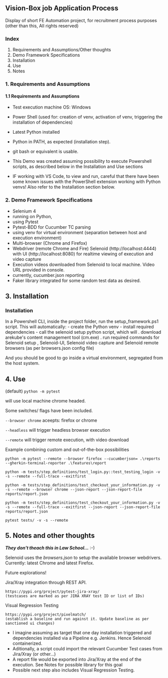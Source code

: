 ## Vision-Box job Application Process

Display of short FE Automation project, for recruitment process purposes
(other than this, All rights reserved)

### Index
1. Requirements and Assumptions/Other thoughts
2. Demo Framework Specifications
3. Installation
4. Use
5. Notes

### 1. Requirements and Assumptions
#### 1.1 Requirements and Assumptions
- Test execution machine OS: Windows
- Power Shell (used for: creation of venv, activation of venv, triggering the installation of dependencies)
- Latest Python installed
- Python in PATH, as expected (installation step).
- git bash or equivalent is usable.

- This Demo was created assuming possibility to execute Powershell scripts, as described below in the Installation and Use sections
- IF working with VS Code, to view and run, careful that there have been some known issues with the PowerShell extension working with Python venvs! Also refer to the Installation section below.

### 2. Demo Framework Specifications

- Selenium 4
- running on Python,
- using Pytest
- Pytest-BDD for Cucumber TC parsing
- using venv for virtual environment (separation between host and execution environment)
- Multi-browser (Chrome and Firefox)
- Webdriver (remote Chrome and Fire) Selenoid (http://localhost:4444) with UI (http://localhost:8080) for realtime viewing of execution and video capture
- Execution videos downloaded from Selenoid to local machine. Video URL provided in console.
- currently, cucumber.json reporting
- Faker library integrated for some random test data as desired.

## 3. Installation

### Installation
In a Powershell CLI, inside the project folder, run the setup_framework.ps1 script.
This will automatically:
    - create the Python venv
    - install required dependencies
    - call the selenoid setup python script, which will
        . download arekube's content management tool (cm.exe)
        . run required commands for Selenoid setup , Selenoid-UI, Selenoid video capture and Selenoid remote browsers (as per browsers.json config file)

And you should be good to go inside a virtual environment, segregated from the host system.



## 4. Use

(default)
```python -m pytest```

will use local machine chrome headed.

Some switches/ flags have been included.

```--browser chrome``` 
aceepts: firefox or chrome

```--headless``` 
will trigger headless browser execution

```--remote```
will trigger remote execution, with video download

Example combining custom and out-of-the-box possibilities

```python -m pytest --remote --browser firefox --cucumberjson= .\reports --gherkin-terminal-reporter .\features\report```

```python -m tests/step_definitions/test_login.py::test_testing_login -v -s --remote --full-trace --exitfirst```

```python -m tests/step_definitions/test_checkout_your_information.py -v -s --remote --browser chrome --json-report --json-report-file reports/report.json```

```python -m tests/step_definitions/test_checkout_your_information.py -v -s --remote --full-trace --exitfirst --json-report --json-report-file reports/report.json```

```pytest tests/ -v -s --remote```


## 5. Notes and other thoughts

***They don't theach this in Law School...*** :-)

Selenoid uses the _browsers.json_ to setup the available browser webdrivers. 
Currently: latest Chrome and latest Firefox.

Future explorations!

Jira/Xray integration through REST API.

    https://pypi.org/project/pytest-jira-xray/
    (testcases are marked as per JIRA XRAY test ID or list of IDs)

Visual Regression Testing

    https://pypi.org/project/pixelmatch/
    (establish a baseline and run against it. Update baseline as per sanctioned ui changes)
    
- I imagine assuming as target that one day installation triggered and dependencies installed via a Pipeline e.g. Jenkins. Hence Selenoid containerized. 
- Aditionally, a script could import the relevant Cucumber Test cases from Jira/Xray (or other...)
- A report file would be exported into Jira/Xray at the end of the execution. See Notes for possible library for this goal
- Possible next step also includes Visual Regression Testing.
